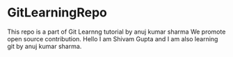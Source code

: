 # GitLearningRepo
This repo is a part of Git Learnng tutorial by anuj kumar sharma
We promote open source contribution.
Hello I am Shivam Gupta and I am also learning git by anuj kumar sharma.
